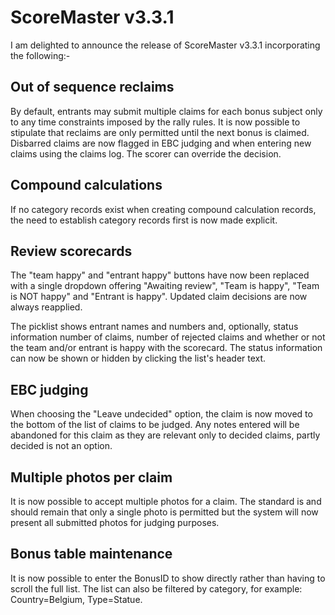# ScoreMaster v3.3.1

I am delighted to announce the release of ScoreMaster v3.3.1 incorporating the following:-

## Out of sequence reclaims
By default, entrants may submit multiple claims for each bonus subject only to any time constraints imposed by the rally rules. It is now possible to stipulate that reclaims are only permitted until the next bonus is claimed. Disbarred claims are now flagged in EBC judging and when entering new claims using the claims log. The scorer can override the decision.

## Compound calculations
If no category records exist when creating compound calculation records, the need to establish category records first is now made explicit.

##  Review scorecards
The "team happy" and "entrant happy" buttons have now been replaced with a single dropdown offering "Awaiting review", "Team is happy", "Team is NOT happy" and "Entrant is happy".
Updated claim decisions are now always reapplied.

The picklist shows entrant names and numbers and, optionally, status information number of claims, number of rejected claims and whether or not the team and/or entrant is happy with the scorecard. The status information can now be shown or hidden by clicking the list's header text.

## EBC judging
When choosing the "Leave undecided" option, the claim is now moved to the bottom of the list of claims to be judged. Any notes entered will be abandoned for this claim as they are relevant only to decided claims, partly decided is not an option.

## Multiple photos per claim
It is now possible to accept multiple photos for a claim. The standard is and should remain that only a single photo is permitted but the system will now present all submitted photos for judging purposes.

## Bonus table maintenance
It is now possible to enter the BonusID to show directly rather than having to scroll the full list. The list can also be filtered by category, for example: Country=Belgium, Type=Statue.
